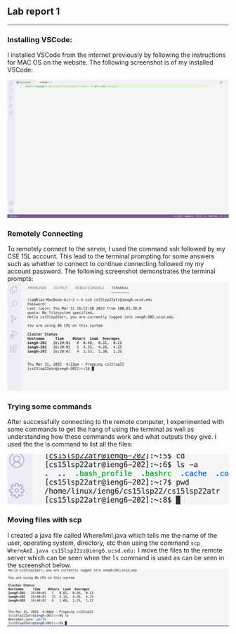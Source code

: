 ## Lab report 1
-----

### Installing VSCode:

I installed VSCode from the internet previously by following the instructions for MAC OS on the website. The following screenshot is of my installed VSCode:

![](https://github.com/Ria-Singh/cse15l-lab-reports/blob/main/Screenshot%202022-03-31%20at%204.15.12%20PM.png)

### Remotely Connecting

To remotely connect to the server, I used the command ssh followed by my CSE 15L account. This lead to the terminal prompting for some answers such as whether to connect to continue connecting followed my my account password. The following screenshot demonstrates the terminal prompts: 
![](https://github.com/Ria-Singh/cse15l-lab-reports/blob/main/Screenshot%202022-03-31%20at%204.24.14%20PM.png)

### Trying some commands

After successfully connecting to the remote computer, I experimented with some commands to get the hang of using the terminal as well as understanding how these commands work and what outputs they give. I used the the ls command to list all the files: 

![](https://github.com/Ria-Singh/cse15l-lab-reports/blob/main/Screenshot%202022-03-31%20at%204.31.27%20PM.png)


### Moving files with scp

I created a java file called WhereAmI.java which tells me the name of the user, operating system, directory, etc then using the command `scp WhereAmI.java cs15lsp22zz@ieng6.ucsd.edu:` I move the files to the remote server which can be seen when the `ls` command is used as can be seen in the screenshot below.
![](https://github.com/Ria-Singh/cse15l-lab-reports/blob/main/Screenshot%202022-03-31%20at%204.41.24%20PM.png)








